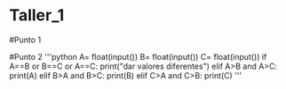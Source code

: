 # Taller_1
#Punto 1



#Punto 2
'''python
A= float(input())
B= float(input())
C= float(input())
if A==B or B==C or A==C:
    print("dar valores diferentes")
elif A>B and A>C:
    print(A)
elif B>A and B>C:
    print(B)
elif C>A and C>B:
    print(C)
'''